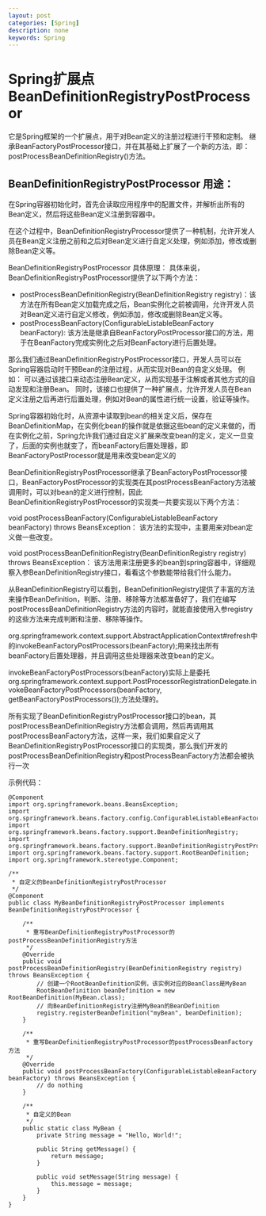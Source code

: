 ```yaml
---
layout: post
categories: [Spring]
description: none
keywords: Spring
---
```

# Spring扩展点BeanDefinitionRegistryPostProcessor
它是Spring框架的一个扩展点，用于对Bean定义的注册过程进行干预和定制。 继承BeanFactoryPostProcessor接口，并在其基础上扩展了一个新的方法，即：postProcessBeanDefinitionRegistry()方法。

## BeanDefinitionRegistryPostProcessor 用途：
在Spring容器初始化时，首先会读取应用程序中的配置文件，并解析出所有的Bean定义，然后将这些Bean定义注册到容器中。

在这个过程中，BeanDefinitionRegistryProcessor提供了一种机制，允许开发人员在Bean定义注册之前和之后对Bean定义进行自定义处理，例如添加，修改或删除Bean定义等。

BeanDefinitionRegistryPostProcessor 具体原理：
具体来说，BeanDefinitionRegistryPostProcessor提供了以下两个方法：
- postProcessBeanDefinitionRegistry(BeanDefinitionRegistry registry)：该方法在所有Bean定义加载完成之后，Bean实例化之前被调用，允许开发人员对Bean定义进行自定义修改，例如添加，修改或删除Bean定义等。
- postProcessBeanFactory(ConfigurableListableBeanFactory beanFactory): 该方法是继承自BeanFactoryPostProcessor接口的方法，用于在BeanFactory完成实例化之后对BeanFactory进行后置处理。

那么我们通过BeanDefinitionRegistryPostProcessor接口，开发人员可以在Spring容器启动时干预Bean的注册过程，从而实现对Bean的自定义处理。
例如：
可以通过该接口来动态注册Bean定义，从而实现基于注解或者其他方式的自动发现和注册Bean。
同时，该接口也提供了一种扩展点，允许开发人员在Bean定义注册之后再进行后置处理，例如对Bean的属性进行统一设置，验证等操作。

Spring容器初始化时，从资源中读取到bean的相关定义后，保存在BeanDefinitionMap，在实例化bean的操作就是依据这些bean的定义来做的，而在实例化之前，Spring允许我们通过自定义扩展来改变bean的定义，定义一旦变了，后面的实例也就变了，而beanFactory后置处理器，即BeanFactoryPostProcessor就是用来改变bean定义的

BeanDefinitionRegistryPostProcessor继承了BeanFactoryPostProcessor接口，BeanFactoryPostProcessor的实现类在其postProcessBeanFactory方法被调用时，可以对bean的定义进行控制，因此BeanDefinitionRegistryPostProcessor的实现类一共要实现以下两个方法：

void postProcessBeanFactory(ConfigurableListableBeanFactory beanFactory) throws BeansException：
该方法的实现中，主要用来对bean定义做一些改变。

void postProcessBeanDefinitionRegistry(BeanDefinitionRegistry registry) throws BeansException：
该方法用来注册更多的bean到spring容器中，详细观察入参BeanDefinitionRegistry接口，看看这个参数能带给我们什么能力。

从BeanDefinitionRegistry可以看到，BeanDefinitionRegistry提供了丰富的方法来操作BeanDefinition，判断、注册、移除等方法都准备好了，我们在编写postProcessBeanDefinitionRegistry方法的内容时，就能直接使用入参registry的这些方法来完成判断和注册、移除等操作。

org.springframework.context.support.AbstractApplicationContext#refresh中的invokeBeanFactoryPostProcessors(beanFactory);用来找出所有beanFactory后置处理器，并且调用这些处理器来改变bean的定义。

invokeBeanFactoryPostProcessors(beanFactory)实际上是委托org.springframework.context.support.PostProcessorRegistrationDelegate.invokeBeanFactoryPostProcessors(beanFactory, getBeanFactoryPostProcessors());方法处理的。

所有实现了BeanDefinitionRegistryPostProcessor接口的bean，其postProcessBeanDefinitionRegistry方法都会调用，然后再调用其postProcessBeanFactory方法，这样一来，我们如果自定义了BeanDefinitionRegistryPostProcessor接口的实现类，那么我们开发的postProcessBeanDefinitionRegistry和postProcessBeanFactory方法都会被执行一次

示例代码：
```
@Component
import org.springframework.beans.BeansException;
import org.springframework.beans.factory.config.ConfigurableListableBeanFactory;
import org.springframework.beans.factory.support.BeanDefinitionRegistry;
import org.springframework.beans.factory.support.BeanDefinitionRegistryPostProcessor;
import org.springframework.beans.factory.support.RootBeanDefinition;
import org.springframework.stereotype.Component;

/**
 * 自定义的BeanDefinitionRegistryPostProcessor
 */
@Component
public class MyBeanDefinitionRegistryPostProcessor implements BeanDefinitionRegistryPostProcessor {

    /**
     * 重写BeanDefinitionRegistryPostProcessor的postProcessBeanDefinitionRegistry方法
     */
    @Override
    public void postProcessBeanDefinitionRegistry(BeanDefinitionRegistry registry) throws BeansException {
        // 创建一个RootBeanDefinition实例，该实例对应的BeanClass是MyBean
        RootBeanDefinition beanDefinition = new RootBeanDefinition(MyBean.class);
        // 向BeanDefinitionRegistry注册MyBean的BeanDefinition
        registry.registerBeanDefinition("myBean", beanDefinition);
    }

    /**
     * 重写BeanDefinitionRegistryPostProcessor的postProcessBeanFactory方法
     */
    @Override
    public void postProcessBeanFactory(ConfigurableListableBeanFactory beanFactory) throws BeansException {
        // do nothing
    }

    /**
     * 自定义的Bean
     */
    public static class MyBean {
        private String message = "Hello, World!";

        public String getMessage() {
            return message;
        }

        public void setMessage(String message) {
            this.message = message;
        }
    }
}
```

